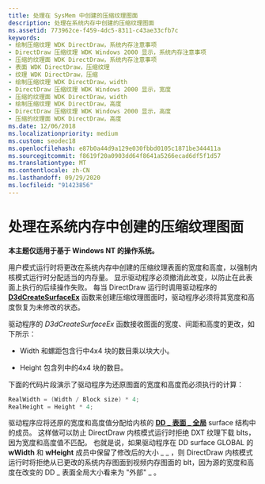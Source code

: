 ```yaml
---
title: 处理在 SysMem 中创建的压缩纹理图面
description: 处理在系统内存中创建的压缩纹理图面
ms.assetid: 773962ce-f459-4dc5-8311-c43ae33cfb7c
keywords:
- 绘制压缩纹理 WDK DirectDraw，系统内存注意事项
- DirectDraw 压缩纹理 WDK Windows 2000 显示，系统内存注意事项
- 压缩的纹理面 WDK DirectDraw，系统内存注意事项
- 表面 WDK DirectDraw，压缩纹理
- 纹理 WDK DirectDraw，压缩
- 绘制压缩纹理 WDK DirectDraw，width
- DirectDraw 压缩纹理 WDK Windows 2000 显示，宽度
- 压缩的纹理面 WDK DirectDraw，width
- 绘制压缩纹理 WDK DirectDraw，高度
- DirectDraw 压缩纹理 WDK Windows 2000 显示，高度
- 压缩的纹理面 WDK DirectDraw，高度
ms.date: 12/06/2018
ms.localizationpriority: medium
ms.custom: seodec18
ms.openlocfilehash: e87b0a44d9a129e030fbbd0105c1871be344411a
ms.sourcegitcommit: f8619f20a0903dd64f8641a5266ecad6df5f1d57
ms.translationtype: MT
ms.contentlocale: zh-CN
ms.lasthandoff: 09/29/2020
ms.locfileid: "91423856"
---
```

# <a name="handling-compressed-texture-surfaces-created-in-system-memory"></a>处理在系统内存中创建的压缩纹理图面

**本主题仅适用于基于 Windows NT 的操作系统。**

用户模式运行时将更改在系统内存中创建的压缩纹理表面的宽度和高度，以强制内核模式运行时分配适当的内存量。 显示驱动程序必须撤消此改变，以防止在此表面上执行的后续操作失败。 每当 DirectDraw 运行时调用驱动程序的 [**D3dCreateSurfaceEx**](/windows/win32/api/ddrawint/nc-ddrawint-pdd_createsurfaceex) 函数来创建压缩纹理图面时，驱动程序必须将其宽度和高度恢复为未修改的状态。

驱动程序的 *D3dCreateSurfaceEx* 函数接收图面的宽度、间距和高度的更改，如下所示：

-   Width 和螺距包含行中4x4 块的数目乘以块大小。

-   Height 包含列中的4x4 块的数目。

下面的代码片段演示了驱动程序为还原图面的宽度和高度而必须执行的计算：

```cpp
RealWidth = (Width / Block size) * 4;
RealHeight = Height * 4;
```

驱动程序应将还原的宽度和高度值分配给内核的 [**DD \_ 表面 \_ 全局**](/windows/win32/api/ddrawint/ns-ddrawint-dd_surface_global) surface 结构中的成员。 这样做可以防止 DirectDraw 内核模式运行时拒绝 DXT 纹理下载 blts，因为宽度和高度值不匹配。 也就是说，如果驱动程序在 DD surface GLOBAL 的 **wWidth** 和 **wHeight** 成员中保留了修改后的大小 \_ \_ ，则 DirectDraw 内核模式运行时将拒绝从已更改的系统内存图面到视频内存图面的 blt，因为源的宽度和高度在改变的 DD \_ 表面全局大小看来为 "外部" \_ 。

 

